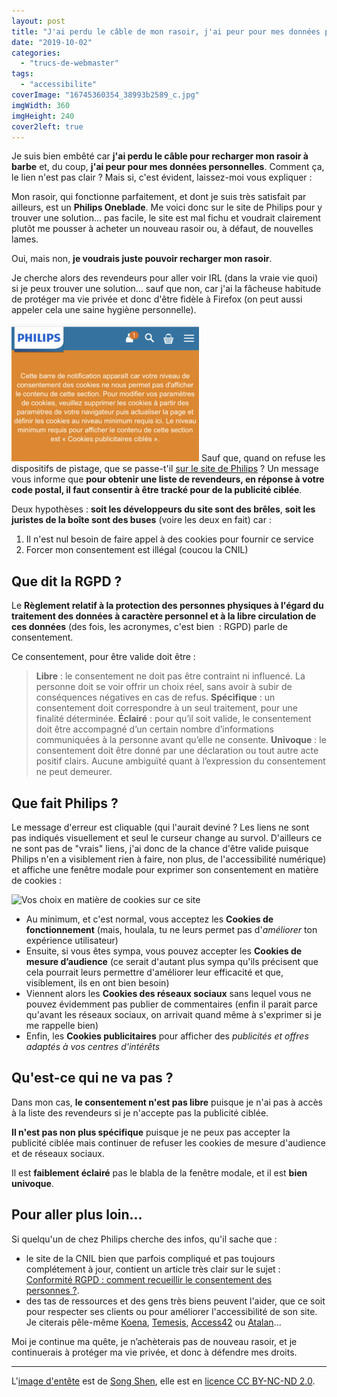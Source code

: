 ```yaml
---
layout: post
title: "J'ai perdu le câble de mon rasoir, j'ai peur pour mes données personnelles #Philips #RGPD"
date: "2019-10-02"
categories: 
  - "trucs-de-webmaster"
tags: 
  - "accessibilite"
coverImage: "16745360354_38993b2589_c.jpg"
imgWidth: 360
imgHeight: 240
cover2left: true
---
```


Je suis bien embêté car **j'ai perdu le câble pour recharger mon rasoir à barbe** et, du coup, **j'ai peur pour mes données personnelles**. Comment ça, le lien n'est pas clair ? Mais si, c'est évident, laissez-moi vous expliquer :

Mon rasoir, qui fonctionne parfaitement, et dont je suis très satisfait par ailleurs, est un **Philips Oneblade**. Me voici donc sur le site de Philips pour y trouver une solution... pas facile, le site est mal fichu et voudrait clairement plutôt me pousser à acheter un nouveau rasoir ou, à défaut, de nouvelles lames.

Oui, mais non, **je voudrais juste pouvoir recharger mon rasoir**.

Je cherche alors des revendeurs pour aller voir IRL (dans la vraie vie quoi) si je peux trouver une solution... sauf que non, car j'ai la fâcheuse habitude de protéger ma vie privée et donc d'être fidèle à Firefox (on peut aussi appeler cela une saine hygiène personnelle).

![Votre niveau de consentement des cookies ne nous permet pas d'afficher le contenu de cette section. Le minimum requis est "cookies publicitaires ciblés"](/images/2019/10/IMG_3132-300x220.jpg)
Sauf que, quand on refuse les dispositifs de pistage, que se passe-t'il [sur le site de Philips](https://www.philips.fr/c-p/NT5180_15/-/store-locator#location=67000) ? Un message vous informe que **pour obtenir une liste de revendeurs, en réponse à votre code postal, il faut consentir à être tracké pour de la publicité ciblée**.

Deux hypothèses : **soit les développeurs du site sont des brêles**, **soit les juristes de la boîte sont des buses** (voire les deux en fait) car :

1. Il n'est nul besoin de faire appel à des cookies pour fournir ce service
2. Forcer mon consentement est illégal (coucou la CNIL)

## Que dit la RGPD ?

Le **Règlement relatif à la protection des personnes physiques à l'égard du traitement des données à caractère personnel et à la libre circulation de ces données** (des fois, les acronymes, c'est bien  : RGPD) parle de consentement.

Ce consentement, pour être valide doit être :

> **Libre** : le consentement ne doit pas être contraint ni influencé. La personne doit se voir offrir un choix réel, sans avoir à subir de conséquences négatives en cas de refus. **Spécifique** : un consentement doit correspondre à un seul traitement, pour une finalité déterminée. **Éclairé** : pour qu’il soit valide, le consentement doit être accompagné d’un certain nombre d’informations communiquées à la personne avant qu’elle ne consente. **Univoque** : le consentement doit être donné par une déclaration ou tout autre acte positif clairs. Aucune ambiguïté quant à l’expression du consentement ne peut demeurer.

## Que fait Philips ?

Le message d'erreur est cliquable (qui l'aurait deviné ? Les liens ne sont pas indiqués visuellement et seul le curseur change au survol. D'ailleurs ce ne sont pas de "vrais" liens, j'ai donc de la chance d'être valide puisque Philips n'en a visiblement rien à faire, non plus, de l'accessibilité numérique) et affiche une fenêtre modale pour exprimer son consentement en matière de cookies :

![Vos choix en matière de cookies sur ce site](/images/2019/10/Capture-d’écran-2019-10-02-à-11.11.52-1024x727.png)

- Au minimum, et c'est normal, vous acceptez les **Cookies de fonctionnement** (mais, houlala, tu ne leurs permet pas d'_améliorer_ ton expérience utilisateur)
- Ensuite, si vous êtes sympa, vous pouvez accepter les **Cookies de mesure d’audience** (ce serait d'autant plus sympa qu'ils précisent que cela pourrait leurs permettre d'améliorer leur efficacité et que, visiblement, ils en ont bien besoin)
- Viennent alors les **Cookies des réseaux sociaux** sans lequel vous ne pouvez évidemment pas publier de commentaires (enfin il parait parce qu'avant les réseaux sociaux, on arrivait quand même à s'exprimer si je me rappelle bien)
- Enfin, les **Cookies publicitaires** pour afficher des _publicités et offres adaptés à vos centres d'intérêts_

## Qu'est-ce qui ne va pas ?

Dans mon cas, **le consentement n'est pas libre** puisque je n'ai pas à accès à la liste des revendeurs si je n'accepte pas la publicité ciblée.

**Il n'est pas non plus spécifique** puisque je ne peux pas accepter la publicité ciblée mais continuer de refuser les cookies de mesure d'audience et de réseaux sociaux.

Il est **faiblement éclairé** pas le blabla de la fenêtre modale, et il est **bien univoque**.

## Pour aller plus loin...

Si quelqu'un de chez Philips cherche des infos, qu'il sache que :

- le site de la CNIL bien que parfois compliqué et pas toujours complétement à jour, contient un article très clair sur le sujet : [Conformité RGPD : comment recueillir le consentement des personnes ?](https://www.cnil.fr/fr/conformite-rgpd-comment-recueillir-le-consentement-des-personnes).
- des tas de ressources et des gens très biens peuvent l'aider, que ce soit pour respecter ses clients ou pour améliorer l'accessibilité de son site. Je citerais pêle-même [Koena](https://koena.net/), [Temesis](https://temesis.com/), [Access42](https://access42.net/) ou [Atalan](https://www.atalan.fr/)...

Moi je continue ma quête, je n’achèterais pas de nouveau rasoir, et je continuerais à protéger ma vie privée, et donc à défendre mes droits.

* * *

L'[image d'entête](https://flic.kr/p/rvJmey) est de [Song Shen](https://www.flickr.com/photos/songzhen/), elle est en [licence CC BY-NC-ND 2.0](https://creativecommons.org/licenses/by-nc-nd/2.0/).
